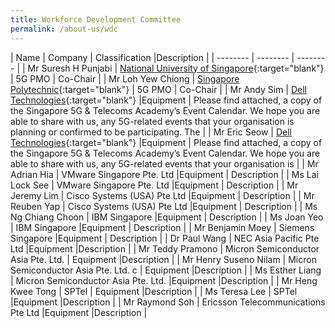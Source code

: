 ```yaml
---
title: Workforce Development Committee
permalink: /about-us/wdc
---
```

| Name | Company | Classification |Description |
| -------- | -------- | -------- |
| Mr Suresh H Punjabi |   [National University of Singapore](https://www.nus.edu.sg){:target="blank"} |  5G PMO   | Co-Chair   |
| Mr Loh Yew Chiong    |  [Singapore Polytechnic](https://www.sp.edu.sg){:target="blank"} | 5G PMO   | Co-Chair   |
| Mr Andy Sim   |  [Dell Technologies](https://www.delltechnologies.com/en-sg/contactus.htm){:target="blank"}  |Equipment  | Please find attached, a copy of the Singapore 5G & Telecoms Academy’s Event Calendar. We hope you are able to share with us, any 5G-related events that your organisation is planning or confirmed to be participating. The  |
| Mr Eric Seow     |  [Dell Technologies](https://www.delltechnologies.com/en-sg/contactus.htm){:target="blank"}   |Equipment  | Please find attached, a copy of the Singapore 5G & Telecoms Academy’s Event Calendar. We hope you are able to share with us, any 5G-related events that your organisation is   |
| Mr Adrian Hia  |  VMware Singapore Pte. Ltd   |Equipment  | Description  |
| Ms Lai Lock See |  VMware Singapore Pte. Ltd   |Equipment  | Description  |
| Mr Jeremy Lim    |  Cisco Systems (USA) Pte Ltd  |Equipment  | Description  |
| Mr Reuben Yap     | Cisco Systems (USA) Pte Ltd |Equipment  | Description  |
| Ms Ng Chiang Choon     |  IBM Singapore  |Equipment  | Description  |
| Ms Joan Yeo    |  IBM Singapore    |Equipment  | Description  |
| Mr Benjamin Moey     |  Siemens Singapore   |Equipment  |  Description  |
| Dr Paul Wang    |  NEC Asia Pacific Pte Ltd |Equipment  |Description  |
| Mr Teddy Pramono     |  Micron Semiconductor Asia Pte. Ltd.   |  Equipment  |Description  |
| Mr Henry Suseno Nilam   |  Micron Semiconductor Asia Pte. Ltd. c   |  Equipment  |Description  |
| Ms Esther Liang      |  Micron Semiconductor Asia Pte. Ltd.   |Equipment  |Description  |
| Mr Heng Kwee Tong       |  SPTel   | Equipment  |Description  |
| Ms Teresa Lee      |  SPTel  |Equipment  |Description  |
| Mr Raymond Soh   |  Ericsson Telecommunications Pte Ltd   |Equipment  |Description  |